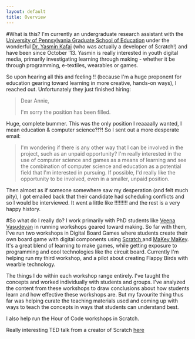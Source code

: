 ```yaml
---
layout: default
title: Overview
---
```


#What is this?
I'm currently an undergraduate research assistant with the <a href="http://www.gse.upenn.edu/about" target="_blank"> University of Pennsylvania Graduate School of Education</a> under the wonderful <a href="http://www.yasminkafai.com/" target="_blank">Dr. Yasmin Kafai</a> (who was actually a developer of Scratch!) and have been since October '13. Yasmin is really interested in youth digital media, primarily investigating learning through making - whether it be through programming, e-textiles, wearables or games. 

So upon hearing all this and feeling !! (because I'm a huge proponent for education gearing toward learning in more creative, hands-on ways), I reached out. Unfortunately they just finished hiring:

>Dear Annie, 
>
>I'm sorry the position has been filled.

Huge, complete bummer. This was the only position I reaaaally wanted, I mean education & computer science?!?! So I sent out a more desperate email:

>I'm wondering if there is any other way that I can be involved in the project, such as an unpaid opportunity? I'm really interested in the use of computer science and games as a means of learning and see the combination of computer science and education as a potential field that I'm interested in pursuing. If possible, I'd really like the opportunity to be involved, even in a smaller, unpaid position. 

Then almost as if someone somewhere saw my desperation (and felt much pity), I got emailed back that their candidate had scheduling conflicts and so I would be interviewed. It went a little like !!!!!!!!! and the rest is a very happy history.

#So what do I really do?
I work primarily with PhD students like <a href="http://www.veenavasudevan.com/" target="_blank">Veena Vasudevan</a> in running workshops geared toward making. So far with them, I've run two workshops in Digital Board Games where students create their own board game with digital components using <a href="http://scratch.mit.edu/" target="_blank"> Scratch </a>and <a href="http://www.makeymakey.com/" target="_blank">MaKey MaKey</a>. It's a great blend of learning to make games, while getting exposure to programming and cool technologies like the circuit board. Currently I'm helping run my third workshop, and a pilot about creating Flappy Birds with wearble technology.

The things I do within each workshop range entirely. I've taught the concepts and worked individually with students and groups. I've analyzed the content from these workshops to draw conclusions about how students learn and how effective these workshops are. But my favourite thing thus far was helping curate the teaching materials used and coming up with ways to teach the concepts in ways that students can understand best. 

I also help run the Hour of Code workshops in Scratch.

Really interesting TED talk from a creator of Scratch <a href="http://www.ted.com/talks/mitch_resnick_let_s_teach_kids_to_code?embed=true#t-370099" target="_blank">here</a>